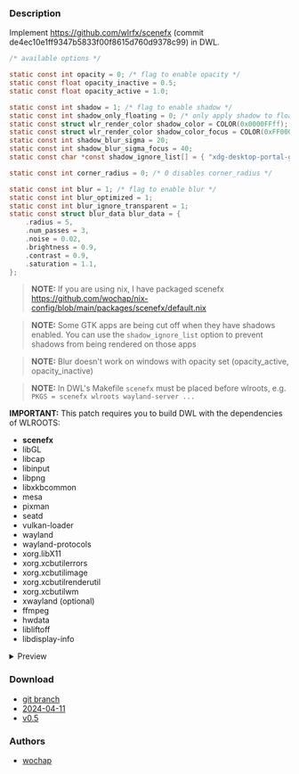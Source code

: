 ### Description
Implement https://github.com/wlrfx/scenefx (commit de4ec10e1ff9347b5833f00f8615d760d9378c99) in DWL.

```c
/* available options */

static const int opacity = 0; /* flag to enable opacity */
static const float opacity_inactive = 0.5;
static const float opacity_active = 1.0;

static const int shadow = 1; /* flag to enable shadow */
static const int shadow_only_floating = 0; /* only apply shadow to floating windows */
static const struct wlr_render_color shadow_color = COLOR(0x0000FFff);
static const struct wlr_render_color shadow_color_focus = COLOR(0xFF0000ff);
static const int shadow_blur_sigma = 20;
static const int shadow_blur_sigma_focus = 40;
static const char *const shadow_ignore_list[] = { "xdg-desktop-portal-gtk", NULL }; /* list of app-id to ignore */

static const int corner_radius = 0; /* 0 disables corner_radius */

static const int blur = 1; /* flag to enable blur */
static const int blur_optimized = 1;
static const int blur_ignore_transparent = 1;
static const struct blur_data blur_data = {
	.radius = 5,
	.num_passes = 3,
	.noise = 0.02,
	.brightness = 0.9,
	.contrast = 0.9,
	.saturation = 1.1,
};
```

> **NOTE:** If you are using nix, I have packaged scenefx https://github.com/wochap/nix-config/blob/main/packages/scenefx/default.nix

> **NOTE:** Some GTK apps are being cut off when they have shadows enabled. You can use the `shadow_ignore_list` option to prevent shadows from being rendered on those apps

> **NOTE:** Blur doesn't work on windows with opacity set (opacity_active, opacity_inactive)

> **NOTE:** In DWL's Makefile `scenefx` must be placed before wlroots, e.g. `PKGS = scenefx wlroots wayland-server ...`

**IMPORTANT:** This patch requires you to build DWL with the dependencies of WLROOTS:
* **scenefx**
* libGL
* libcap
* libinput
* libpng
* libxkbcommon
* mesa
* pixman
* seatd
* vulkan-loader
* wayland
* wayland-protocols
* xorg.libX11
* xorg.xcbutilerrors
* xorg.xcbutilimage
* xorg.xcbutilrenderutil
* xorg.xcbutilwm
* xwayland (optional)
* ffmpeg
* hwdata
* libliftoff
* libdisplay-info

<details>
<summary>Preview</summary>
<pre>
<img src="https://i.imgur.com/4kFhSaS.png"/>
<img src="https://i.imgur.com/9ZQAUXx.png"/>
</pre>
</details>

### Download
- [git branch](https://codeberg.org/wochap/dwl/src/branch/v0.5/scenefx)
- [2024-04-11](https://codeberg.org/dwl/dwl-patches/raw/commit/6e3a57ffd16dafa31900b7e89e51672bd7bcc1e8/scenefx/scenefx.patch)
- [v0.5](https://codeberg.org/dwl/dwl-patches/raw/commit/7a5c3420822074c544fa102e030b7c30aa6b6be8/scenefx/scenefx.patch)

### Authors
- [wochap](https://codeberg.org/wochap)

